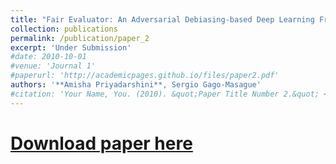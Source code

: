 ```yaml
---
title: "Fair Evaluator: An Adversarial Debiasing-based Deep Learning Framework in Student Admissions"
collection: publications
permalink: /publication/paper_2
excerpt: 'Under Submission'
#date: 2010-10-01
#venue: 'Journal 1'
#paperurl: 'http://academicpages.github.io/files/paper2.pdf'
authors: '**Amisha Priyadarshini**, Sergio Gago-Masague'
#citation: 'Your Name, You. (2010). &quot;Paper Title Number 2.&quot; <i>Journal 1</i>. 1(2).'
---
```


# [Download paper here](http://academicpages.github.io/files/paper2.pdf)
